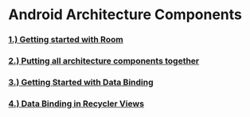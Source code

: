# Android Architecture Components 

### <a href="https://medium.com/@ajaysaini.official/building-database-with-room-persistence-library-ecf7d0b8f3e9">1.) Getting started with Room</a>

### <a href="http://blog.iamsuleiman.com/android-architecture-components-tutorial-room-livedata-viewmodel/">2.) Putting all architecture components together</a>
    
### <a href="https://developer.android.com/topic/libraries/data-binding/index.html">3.) Getting Started with Data Binding</a>
### <a href="https://mutualmobile.com/posts/using-data-binding-api-in-recyclerview">4.) Data Binding in Recycler Views</a>
